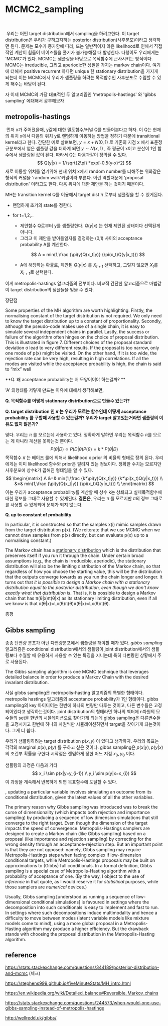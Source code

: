 # MCMC2_sampling

​	

​	우리는 어떤 target distribution에서 sampling을 하려고한다. 이 target distribution은 우리가 구하고자하는 posterior distribution(사후분포)이라고 생각하면 된다. 문제는 모수가 증가함에 따라, 또는 일반적이지 않은 likelihood로 인해서 직접적인 계산이 힘들어 베이즈룰을 풀기가 불가능해질 때 발생한다. 다행이도 우리에게는 'MCMC'가 있다. MCMC는 샘플링을 바탕으로 목적함수에 근사시키는 방식이다. MCMC는 irreducible, 그리고 aperiodic한 성질을 가지는 markov chain이다. 여기에 더해서 positive recurrent 하다면 unique 한 stationary distribution을 가지게 되는데 이는 MCMC에서 우리가 샘플링을 하려는 목적함수인 사후분포로 수렴할 수 있게 해주는 바탕이 된다.

자 이제  MCMC의 가장 대표적인 두 알고리즘인 'metropolis-hastings' 와 'gibbs sampling' 에대해서 공부해보자

## metropolis-hastings



​	먼저 x가 주어졌을때, y값에 대한 밀도함수/커널 Q를 만들어본다고 하자. 이 Q는 현재의 위치 x에서 다음의 위치 y로 랜덤하게 이동하는 방법을 정하기 때문에 transitional kernel라고 한다. 간단한 예로 살펴보면,  $y = x+N(0,1)$ 로 기존의 지점 x 에서 표준정규분포에서 얻은 샘플링 값을 더하게 되면 $y \sim N(x,1)$  , 즉 평균이 x이고 분산이 1인 함수에서 샘플링된 값이 된다. 따라서 Q는  다음과같이 정의될 수 있다.
$$
Q(y|x) = 1/\sqrt{2\pi} *exp[-0.5(y-x)^2]
$$
새로 이동할 위치를 얻기위해 현재 위치 x에서 random number를 더해주는 위와같은 형식의 커널을 'random walk'커널이라 부른다. 이런 역할때문에 'proposal distribution' 이라고도 한다. 다음 위치에 대한 제안을 하는 것이기 때문이다. 

MH는 transition kernel Q를 이용해서 target dist $\pi$ 로부터 샘플링을 할 수 있게된다.

* 랜덤하게 초기의 state를 정한다.

* for t=1,2,..

  * 제안함수 Q로부터 y를 샘플링한다. $Q(y|x)$ 는 현재 제안된 상태이다 선택된게 아니다.
  * 그리고 이 제안을 받아들일지를 결정하는 (0,1) 사이의 acceptance probability A를 계산한다.

  $$
  A = min(1,\frac {\pi(y)Q(x_t|y)} {\pi(x_t)Q(y|x_t)})
  $$

  

  * A에 해당하는 확률로, 제안된 $Q(y|x)$ 를 $X_{t+1}$ 선택하고, 그렇지 않으면 $X_t$를 $X_{t+1}$로 선택한다. 



이게 metropolis-hastings 알고리즘의 전부이다. 비교적 간단한 알고리즘으로 마법같이 target distribution의 샘플들을 얻을 수 있다.



장단점

Some properties of the MH algorithm are worth highlighting. Firstly, the normalising constant of the target distribution is not required. We only need to know the target distribution up to a constant of proportionality. Secondly, although the pseudo-code makes use of a single chain, it is easy to simulate several independent chains in parallel. Lastly, the success or failure of the algorithm often hinges on the choice of proposal distribution. This is illustrated in figure 7. Different choices of the proposal standard deviation σ	 lead to very different results. If the proposal is too narrow, only one mode of p(x) might be visited. On the other hand, if it is too wide, the rejection rate can be very high, resulting in high correlations. If all the modes are visited while the acceptance probability is high, the chain is said to “mix” well



**Q. 왜 acceptance probability는 저 모양이어야 하는걸까? **

'A' 의형태를 저렇게 만드는 이유에 대해서 생각해보면, 

**Q. 목적함수를 어떻게 stationary distribution으로 만들수 있는가?**



**Q. target distribution 인 $\pi$ 는 우리가 모르는 함수인데 어떻게 acceptance probability 를 구할때 사용할 수 있는걸까? 우리가 target 알고있는거라면 샘플링의 이유도 없지 않은가?**

맞다. 우리는 $\pi$ 를 모르는데 사용하고 있다. 정확하게 말하면 우리는 목적함수 $\pi$를 모르는 게 아니라 계산을 못하는것 뿐이다.
$$
P(\theta|D) \propto P(D|\theta)P(\theta) = k*P(\theta|D)
$$
목적함수 $\pi$ 는 베이즈 룰에 의해서 likelihood x prior 의 비율의 형태로 정의 된다.  우리에게는 이미 likelihood 함수와 prior은 알려져 있는 정보이다.  정확한 수치는 모르지만 사후분포에 상수k가 곱해진 형태임을 알 수 있다.
$$
\begin{matrix}
A &=& min(1,\frac {k*\pi(y)Q(x_t|y)} {k*\pi(x_t)Q(y|x_t)}) \\
&=& min(1,\frac {\pi(y)Q(x_t|y)} {\pi(x_t)Q(y|x_t)}) \\
\end{matrix}
$$
이는 우리가 acceptance probability를 계산할 때 상수 k는 상쇄되고 실제목적함수에 대한 정보를 그대로 사용할 수 있게된다. **결론은**, 우리는 $\pi$  를 모르지만 $\pi$의 정보 그대로를 사용할 수 있게되어 문제가 되지 않는다.



**Q. up to constant of probability**

In particular, it is constructed so that the samples x(i) mimic samples drawn from the target distribution p(x). (We reiterate that we use MCMC when we cannot draw samples from p(x) directly, but can evaluate p(x) up to a normalising constant.)



The Markov chain has a [stationary distribution](https://en.wikipedia.org/wiki/Markov_chain#Steady-state_analysis_and_limiting_distributions) which is the distribution that preserves itself if you run it through the chain. Under certain broad assumptions (e.g., the chain is irreducible, aperiodic), the stationary distribution will also be the limiting distribution of the Markov chain, so that regardless of how you choose the starting value, this will be the distribution that the outputs converge towards as you run the chain longer and longer. It turns out that *it is possible to design a Markov chain with a stationary distribution equal to the posterior distribution, even though we don't know exactly what that distribution is*. That is, it is possible to design a Markov chain that has π(θ|x)π(θ|x) as its stationary limiting distribution, even if all we know is that π(θ|x)∝Lx(θ)π(θ)π(θ|x)∝Lx(θ)π(θ).



총평



## Gibbs sampling

종종 단변량 분포가 아닌 다변량분포에서 샘플링을 해야할 때가 있다. *gibbs sampling* 알고리즘은 conditional distribution에서의 샘플링이 joint distribution에서의 샘플링보다 수월할 때 유용하게 사용할 수 있는 특징을 지니는데 특히 다변량인 상황에서 주로 사용된다.

The Gibbs sampling algorithm is one MCMC technique that leverages detailed balance in order to produce a Markov Chain with the desired invariant distribution.

사실 gibbs sampling은 metropolis-hasting 알고리즘의 특별한 형태이다. metropolis hastings 알고리즘의 acceptance probability가 1인 형태이다.  gibbs sampling의 key 아이디어는 한번에 하나의 변량만 다루는 것이고, 다른 변수들은 고정되어있다고 생각하는것이다. joint distribution의 형태라면 하나의 벡터에 n차원의 모수들의 set을 한번의 시뮬레이션으로 찾아가게 되는데 gibbs sampling은 다른변수들을 고정시키고 한번에 하나의 차원씩만 시뮬레이션하면서 target을 찾아가게 되는것이다. 그게 더 쉽다.

우리가 샘플링하려는 target distribution $p(x,y)$ 이 있다고 생각하자. 우리의 목표는 각각의 marginal $p(x), p(y)$ 를 구하고 싶은 것이다. gibbs sampling은 $p(x|y) , p(y|x)$ 의 조건부 확률을 구한다.시작점은 랜덤하게 정한 어느 지점 $x_0 ,y_0$ 이다.

샘플링의 과정은 다음과 가타
$$
x_i \sim p(x|y=y_{i-1}) \\ 
y_i \sim p(y|x=x_{i})
$$
이 과정을 계속해서 반복하게 되면 목표함수에 도달할 수 있다.





, updating a particular variable involves simulating an outcome from its conditional distribution, given the latest values of all the other variables.

The primary reason why Gibbs sampling was introduced was to break the curse of dimensionality (which impacts both rejection and importance sampling) by producing a sequence of low dimension simulations that still converge to the right target. Even though the dimension of the target impacts the speed of convergence. Metropolis-Hastings samplers are designed to create a Markov chain (like Gibbs sampling) based on a proposal (like importance and rejection sampling) by correcting for the wrong density through an acceptance-rejection step. But an important point is that they are not opposed: namely, Gibbs sampling may require Metropolis-Hastings steps when facing complex if low-dimension conditional targets, while Metropolis-Hastings proposals may be built on approximations to (Gibbs) full conditionals. In a formal definition, Gibbs sampling is a special case of Metropolis-Hasting algorithm with a probability of acceptance of one. (By the way, I object to the use of *inference* in that quote, as I would reserve it for *statistical* purposes, while those samplers are *numerical* devices.)

Usually, Gibbs sampling [understood as running a sequence of low-dimensional conditional simulations] is favoured in settings where the decomposition into such conditionals is easy to implement and fast to run. In settings where such decompositions induce multimodality and hence a difficulty to move between modes (latent variable models like mixture models come to mind), using a more global proposal in a Metropolis-Hasting algorithm may produce a higher efficiency. But the drawback stands with choosing the proposal distribution in the Metropolis-Hasting algorithm.



## reference

https://stats.stackexchange.com/questions/344189/posterior-distribution-and-mcmc (체크)

https://stephens999.github.io/fiveMinuteStats/MH_intro.html

https://en.wikipedia.org/wiki/Detailed_balance#Reversible_Markov_chains

https://stats.stackexchange.com/questions/244573/when-would-one-use-gibbs-sampling-instead-of-metropolis-hastings

http://wellredd.uk/gibbs/